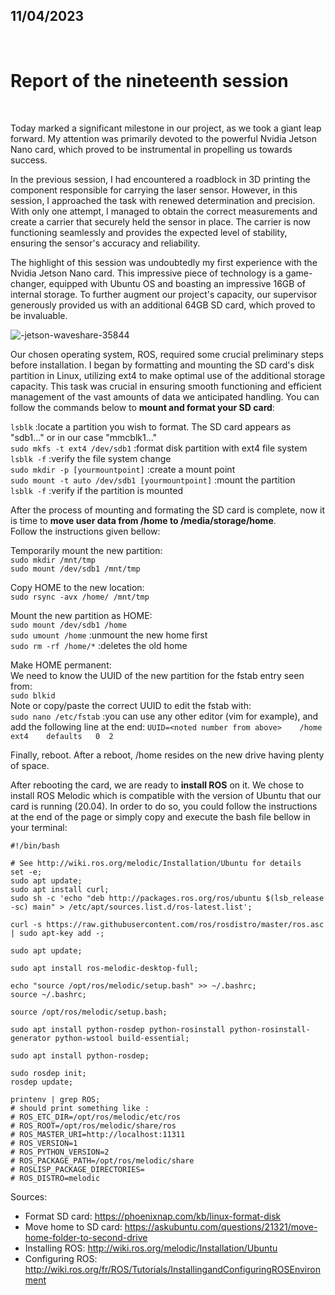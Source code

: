## 11/04/2023

<br />

# Report of the nineteenth session

<br />

Today marked a significant milestone in our project, as we took a giant leap forward. My attention was primarily devoted to the powerful Nvidia Jetson Nano card, which proved to be instrumental in propelling us towards success.<br />

In the previous session, I had encountered a roadblock in 3D printing the component responsible for carrying the laser sensor. However, in this session, I approached the task with renewed determination and precision. With only one attempt, I managed to obtain the correct measurements and create a carrier that securely held the sensor in place. The carrier is now functioning seamlessly and provides the expected level of stability, ensuring the sensor's accuracy and reliability.<br />

The highlight of this session was undoubtedly my first experience with the Nvidia Jetson Nano card. This impressive piece of technology is a game-changer, equipped with Ubuntu OS and boasting an impressive 16GB of internal storage. To further augment our project's capacity, our supervisor generously provided us with an additional 64GB SD card, which proved to be invaluable.<br />

![-jetson-waveshare-35844](https://user-images.githubusercontent.com/115218309/232207341-64b2d813-9357-45a4-a94c-97a9792ac67f.jpg)

Our chosen operating system, ROS, required some crucial preliminary steps before installation. I began by formatting and mounting the SD card's disk partition in Linux, utilizing ext4 to make optimal use of the additional storage capacity. This task was crucial in ensuring smooth functioning and efficient management of the vast amounts of data we anticipated handling. You can follow the commands below to **mount and format your SD card**:<br />

`lsblk` :locate a partition you wish to format. The SD card appears as "sdb1..." or in our case "mmcblk1..."<br />
`sudo mkfs -t ext4 /dev/sdb1` :format disk partition with ext4 file system<br />
`lsblk -f` :verify the file system change<br />
`sudo mkdir -p [yourmountpoint]` :create a mount point<br />
`sudo mount -t auto /dev/sdb1 [yourmountpoint]` :mount the partition<br />
`lsblk -f` :verify if the partition is mounted<br />

After the process of mounting and formating the SD card is complete, now it is time to **move user data from /home to /media/storage/home**.<br />
Follow the instructions given bellow:<br />

Temporarily mount the new partition:<br />
`sudo mkdir /mnt/tmp`<br />
`sudo mount /dev/sdb1 /mnt/tmp`<br />

Copy HOME to the new location:<br />
`sudo rsync -avx /home/ /mnt/tmp`<br />

Mount the new partition as HOME:<br />
`sudo mount /dev/sdb1 /home`<br />
`sudo umount /home` :unmount the new home first<br />
`sudo rm -rf /home/*` :deletes the old home<br />

Make HOME permanent:<br />
We need to know the UUID of the new partition for the fstab entry seen from:<br />
`sudo blkid`<br />
Note or copy/paste the correct UUID to edit the fstab with:<br />
`sudo nano /etc/fstab` :you can use any other editor (vim for example), and add the following line at the end:
`UUID=<noted number from above>    /home    ext4    defaults   0  2`<br />

Finally, reboot. After a reboot, /home resides on the new drive having plenty of space.<br />

After rebooting the card, we are ready to **install ROS** on it. We chose to install ROS Melodic which is compatible with the version of Ubuntu that our card is running (20.04). In order to do so, you could follow the instructions at the end of the page or simply copy and execute the bash file bellow in your terminal:<br />

`#!/bin/bash`<br />

`# See http://wiki.ros.org/melodic/Installation/Ubuntu for details`<br />
`set -e;`<br />
`sudo apt update;`<br />
`sudo apt install curl;`<br />
`sudo sh -c 'echo "deb http://packages.ros.org/ros/ubuntu $(lsb_release -sc) main" > /etc/apt/sources.list.d/ros-latest.list';`<br />

`curl -s https://raw.githubusercontent.com/ros/rosdistro/master/ros.asc | sudo apt-key add -;`<br />

`sudo apt update;`<br />

`sudo apt install ros-melodic-desktop-full;`<br />

`echo "source /opt/ros/melodic/setup.bash" >> ~/.bashrc;`<br />
`source ~/.bashrc;`<br />

`source /opt/ros/melodic/setup.bash;`<br />

`sudo apt install python-rosdep python-rosinstall python-rosinstall-generator python-wstool build-essential;`<br />

`sudo apt install python-rosdep;`<br />

`sudo rosdep init;`<br />
`rosdep update;`<br />

`printenv | grep ROS;`<br />
`# should print something like :`<br />
`# ROS_ETC_DIR=/opt/ros/melodic/etc/ros`<br />
`# ROS_ROOT=/opt/ros/melodic/share/ros`<br />
`# ROS_MASTER_URI=http://localhost:11311`<br />
`# ROS_VERSION=1`<br />
`# ROS_PYTHON_VERSION=2`<br />
`# ROS_PACKAGE_PATH=/opt/ros/melodic/share`<br />
`# ROSLISP_PACKAGE_DIRECTORIES=`<br />
`# ROS_DISTRO=melodic`<br />

Sources:<br />
- Format SD card: https://phoenixnap.com/kb/linux-format-disk
- Move home to SD card: https://askubuntu.com/questions/21321/move-home-folder-to-second-drive
- Installing ROS: http://wiki.ros.org/melodic/Installation/Ubuntu
- Configuring ROS: http://wiki.ros.org/fr/ROS/Tutorials/InstallingandConfiguringROSEnvironment
